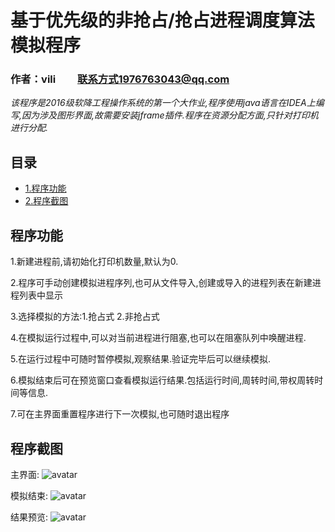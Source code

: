 # 基于优先级的非抢占/抢占进程调度算法模拟程序

### 作者：vili &nbsp;&nbsp;&nbsp;&nbsp;&nbsp;&nbsp;&nbsp; 联系方式1976763043@qq.com

*该程序是2016级软降工程操作系统的第一个大作业,程序使用java语言在IDEA上编写,因为涉及图形界面,故需要安装jframe插件.程序在资源分配方面,只针对打印机进行分配.*

## 目录

* [1.程序功能](#1)
* [2.程序截图](#2)

<h2 id="1">程序功能</h2>

1.新建进程前,请初始化打印机数量,默认为0.

2.程序可手动创建模拟进程序列,也可从文件导入,创建或导入的进程列表在新建进程列表中显示

3.选择模拟的方法:1.抢占式  2.非抢占式

4.在模拟运行过程中,可以对当前进程进行阻塞,也可以在阻塞队列中唤醒进程.

5.在运行过程中可随时暂停模拟,观察结果.验证完毕后可以继续模拟.

6.模拟结束后可在预览窗口查看模拟运行结果.包括运行时间,周转时间,带权周转时间等信息.

7.可在主界面重置程序进行下一次模拟,也可随时退出程序

<h2 id="2">程序截图</h2>

主界面:
![avatar](https://raw.githubusercontent.com/vi-li/MarkdownPictureRepository/master/主界面.png)

模拟结束:
![avatar](https://raw.githubusercontent.com/vi-li/MarkdownPictureRepository/master/运行完成.png)

结果预览:
![avatar](https://raw.githubusercontent.com/vi-li/MarkdownPictureRepository/master/结果预览.png)
